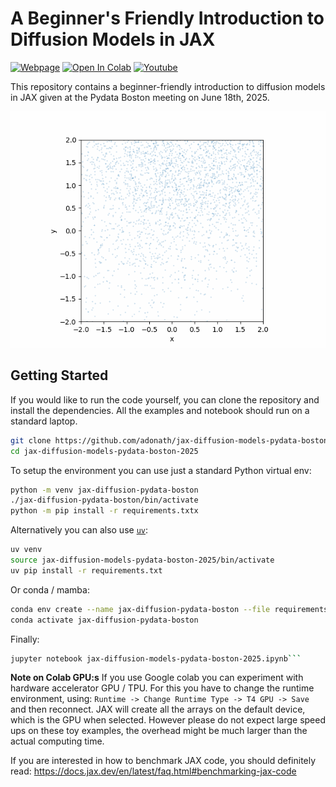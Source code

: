 # A Beginner's Friendly Introduction to Diffusion Models in JAX

[![Webpage](https://img.shields.io/badge/Webpage-Click_to_read-blue)](http://axeldonath.com/jax-diffusion-models-pydata-boston-2025/)
[![Open In Colab](https://colab.research.google.com/assets/colab-badge.svg)](https://colab.research.google.com/github/adonath/jax-diffusion-models-pydata-boston-2025/blob/main/jax-diffusion-models-pydata-boston-2025.ipynb)
[![Youtube](https://img.shields.io/badge/Youtube-Click_to_view-red)](https://www.youtube.com/watch?v=PTkXH3wHhmQ)

This repository contains a beginner-friendly introduction to diffusion models in JAX given at the Pydata Boston meeting on June 18th, 2025.

![animation](images/ddpm-swiss-roll-animation.gif)

## Getting Started

If you would like to run the code yourself, you can clone the repository and install the dependencies. All the examples and notebook should run on a standard laptop.

```bash
git clone https://github.com/adonath/jax-diffusion-models-pydata-boston-2025.git
cd jax-diffusion-models-pydata-boston-2025
```

To setup the environment you can use just a standard Python virtual env:

```bash
python -m venv jax-diffusion-pydata-boston
./jax-diffusion-pydata-boston/bin/activate
python -m pip install -r requirements.txtx

```

Alternatively you can also use [`uv`](https://docs.astral.sh/uv/):

```bash
uv venv
source jax-diffusion-models-pydata-boston-2025/bin/activate
uv pip install -r requirements.txt
```

Or conda / mamba:

```bash
conda env create --name jax-diffusion-pydata-boston --file requirements.txt
conda activate jax-diffusion-pydata-boston
```

Finally:
```bash
jupyter notebook jax-diffusion-models-pydata-boston-2025.ipynb```
```


**Note on Colab GPU:s** If you use Google colab you can experiment with hardware accelerator GPU / TPU. For this you have to change the 
runtime environment, using: `Runtime -> Change Runtime Type -> T4 GPU -> Save` and then reconnect.
JAX will create all the arrays on the default device, which is the GPU when selected. However please do not
expect large speed ups on these toy examples, the overhead might be much larger than the actual computing time.

If you are interested in how to benchmark JAX code, you should definitely read: https://docs.jax.dev/en/latest/faq.html#benchmarking-jax-code










